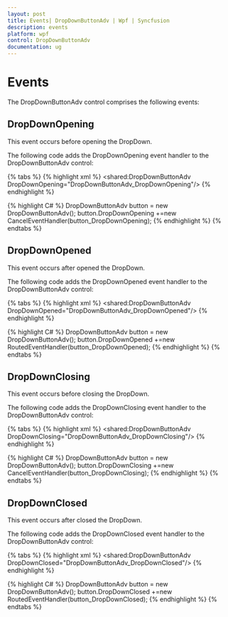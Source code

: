 ```yaml
---
layout: post
title: Events| DropDownButtonAdv | Wpf | Syncfusion
description: events
platform: wpf
control: DropDownButtonAdv
documentation: ug
---
```


# Events

The DropDownButtonAdv control comprises the following events:

## DropDownOpening

This event occurs before opening the DropDown.

The following code adds the DropDownOpening event handler to the DropDownButtonAdv control:


{% tabs %}
{% highlight xml %} 
<shared:DropDownButtonAdv DropDownOpening="DropDownButtonAdv_DropDownOpening"/>
{% endhighlight %}

{% highlight C# %} 
DropDownButtonAdv button = new DropDownButtonAdv();
button.DropDownOpening +=new CancelEventHandler(button_DropDownOpening);
{% endhighlight %}
{% endtabs %}


## DropDownOpened

This event occurs after opened the DropDown.

The following code adds the DropDownOpened event handler to the DropDownButtonAdv control:



{% tabs %}
{% highlight xml %}
<shared:DropDownButtonAdv DropDownOpened="DropDownButtonAdv_DropDownOpened"/> 
{% endhighlight %}

{% highlight C# %} 
DropDownButtonAdv button = new DropDownButtonAdv();
button.DropDownOpened +=new RoutedEventHandler(button_DropDownOpened); 
{% endhighlight %} 
{% endtabs %}


## DropDownClosing

This event occurs before closing the DropDown.

The following code adds the DropDownClosing event handler to the DropDownButtonAdv control:



{% tabs %}
{% highlight xml %} 
<shared:DropDownButtonAdv DropDownClosing="DropDownButtonAdv_DropDownClosing"/>
{% endhighlight %}

{% highlight C# %} 
DropDownButtonAdv button = new DropDownButtonAdv();
button.DropDownClosing +=new CancelEventHandler(button_DropDownClosing);
{% endhighlight %}
{% endtabs %}

## DropDownClosed 

This event occurs after closed the DropDown.

The following code adds the DropDownClosed event handler to the DropDownButtonAdv control:


{% tabs %}
{% highlight xml %} 
<shared:DropDownButtonAdv DropDownClosed="DropDownButtonAdv_DropDownClosed"/> 
{% endhighlight %} 

{% highlight C# %} 
DropDownButtonAdv button = new DropDownButtonAdv();
button.DropDownClosed +=new RoutedEventHandler(button_DropDownClosed); 
{% endhighlight %} 
{% endtabs %}


